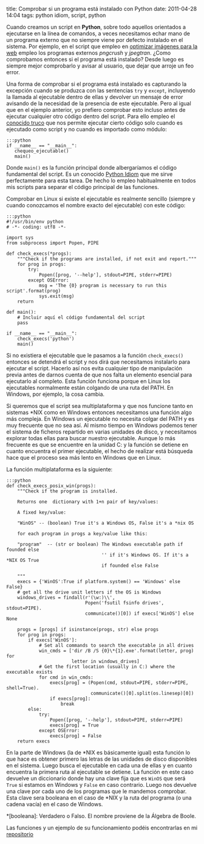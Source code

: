 title: Comprobar si un programa está instalado con Python
date: 2011-04-28 14:04
tags: python idiom, script, python

Cuando creamos un script en **Python**, sobre todo aquellos orientados a 
ejecutarse en la línea de comandos, a veces necesitamos echar mano de un 
programa externo que no siempre viene por defecto instalado en el sistema. Por 
ejemplo, en el script que empleo en 
[optimizar imágenes para la web](http://joedicastro.com/optimizar_imagenes_para_la_web) 
empleo los programas externos *pngcrush* y *jpegtran*. ¿Como comprobamos 
entonces si el programa está instalado? Desde luego es siempre mejor 
comprobarlo y avisar al usuario, que dejar que arroje un feo error.

Una forma de comprobar si el programa está instalado es capturando la excepción 
cuando se produzca con las sentencias `try` y `except`, incluyendo la llamada al 
ejecutable dentro de ellas y devolver un mensaje de error avisando de la 
necesidad de la presencia de este ejecutable. Pero al igual que en el ejemplo 
anterior, yo prefiero comprobar esto incluso antes de ejecutar cualquier otro 
código dentro del script. Para ello empleo el [conocido truco][0] que nos 
permite ejecutar cierto código solo cuando es ejecutado como script y no cuando 
es importado como módulo:

    :::python
    if __name__ == "__main__":
       chequeo_ejecutable()
       main()


Donde `main()` es la función principal donde albergaríamos el código fundamental 
del script. Es un conocido [Python Idiom][1] que me sirve perfectamente para 
esta tarea. De hecho lo empleo habitualmente en todos mis scripts para separar 
el código principal de las funciones. 

  [0]: http://ibiblio.org/g2swap/byteofpython/read/module-name.html
  [1]: http://python.net/~goodger/projects/pycon/2007/idiomatic/handout.html

Comprobar en Linux si existe el ejecutable es realmente sencillo (siempre y 
cuando conozcamos el nombre exacto del ejecutable) con este código:

    :::python
    #!/usr/bin/env python
    # -*- coding: utf8 -*-
    
    import sys
    from subprocess import Popen, PIPE
    
    def check_execs(*progs):
        """Check if the programs are installed, if not exit and report."""
        for prog in progs:
            try:
                Popen([prog, '--help'], stdout=PIPE, stderr=PIPE)
            except OSError:
                msg = 'The {0} program is necessary to run this script'.format(prog)
                sys.exit(msg)
        return
    
    def main():
        # Incluir aquí el código fundamental del script
        pass
    
    if __name__ == "__main__":
        check_execs('python')
        main()


Si no existiera el ejecutable que le pasamos a la función `check_execs()` 
entonces se detendrá el script y nos dirá que necesitamos instalarlo para 
ejecutar el script. Hacerlo así nos evita cualquier tipo de manipulación previa 
antes de darnos cuenta de que nos falta un elemento esencial para ejecutarlo al 
completo. Esta función funciona porque en Linux los ejecutables normalmente 
están colgando de una ruta del PATH. En Windows, por ejemplo, la cosa cambia.

Si queremos que el script sea multiplataforma y que nos funcione tanto en 
sistemas \*NIX como en Windows entonces necesitamos una función algo más 
compleja. En Windows un ejecutable no necesita colgar del PATH y es muy 
frecuente que no sea así. Al mismo tiempo en Windows podemos tener el sistema de 
ficheros repartido en varias unidades de disco, y necesitamos explorar todas 
ellas para buscar nuestro ejecutable. Aunque lo más frecuente es que se 
encuentre en la unidad C: y la función se detiene en cuanto encuentra el primer 
ejecutable, el hecho de realizar está búsqueda hace que el proceso sea más lento 
en Windows que en Linux. 

La función multiplataforma es la siguiente:

    :::python
    def check_execs_posix_win(progs):
        """Check if the program is installed.
    
        Returns one  dictionary with 1+n pair of key/values:
        
        A fixed key/value:
        
        "WinOS" -- (boolean) True it's a Windows OS, False it's a *nix OS
        
        for each program in progs a key/value like this:
        
        "program"  -- (str or boolean) The Windows executable path if founded else 
                                       '' if it's Windows OS. If it's a *NIX OS True
                                       if founded else False 
    
        """
        execs = {'WinOS':True if platform.system() == 'Windows' else False}
        # get all the drive unit letters if the OS is Windows
        windows_drives = findall(r'(\w:)\\',
                                 Popen('fsutil fsinfo drives', stdout=PIPE).
                                 communicate()[0]) if execs['WinOS'] else None
    
        progs = [progs] if isinstance(progs, str) else progs
        for prog in progs:
            if execs['WinOS']:
                # Set all commands to search the executable in all drives
                win_cmds = ['dir /B /S {0}\*{1}.exe'.format(letter, prog) for
                            letter in windows_drives]
                # Get the first location (usually in C:) where the executable exists
                for cmd in win_cmds:
                    execs[prog] = (Popen(cmd, stdout=PIPE, stderr=PIPE, shell=True).
                                   communicate()[0].split(os.linesep)[0])
                    if execs[prog]:
                        break
            else:
                try:
                    Popen([prog, '--help'], stdout=PIPE, stderr=PIPE)
                    execs[prog] = True
                except OSError:
                    execs[prog] = False
        return execs

En la parte de Windows (la de \*NIX es básicamente igual) esta función lo que 
hace es obtener primero las letras de las unidades de disco disponibles en el 
sistema. Luego busca el ejecutable en cada una de ellas y en cuanto encuentra 
la primera ruta al ejecutable se detiene. La función en este caso devuelve un 
diccionario donde hay una clave fija que es `WinOS` que será `True` si estamos 
en Windows y `False` en caso contrario. Luego nos devuelve una clave por cada 
uno de los programas que le mandemos comprobar. Esta clave sera booleana en el 
caso de *NIX y la ruta del programa (o una cadena vacía) en el caso de Windows.

*[booleana]: Verdadero o Falso. El nombre proviene de la Álgebra de Boole.

Las funciones y un ejemplo de su funcionamiento podéis encontrarlas en mi 
[repositorio][repo]

   
   [repo]: https://bitbucket.org/joedicastro/python-recipes/src/tip/src/check_execs.py
